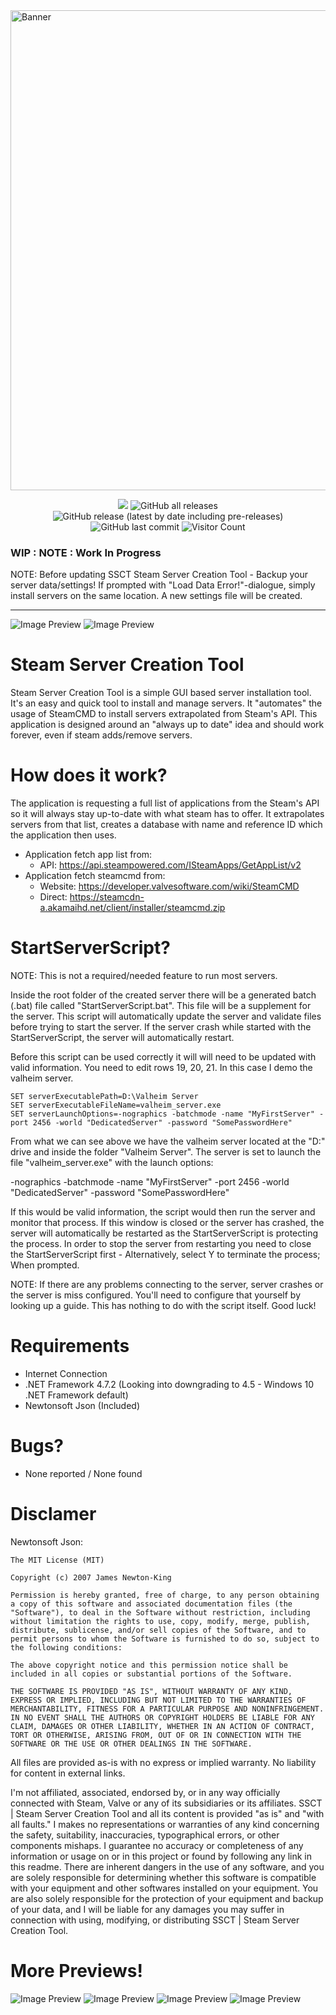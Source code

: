 <img src="https://socialify.git.ci/n0tic/SteamServerCreationTool/image?description=1&font=Inter&forks=1&issues=1&language=1&owner=1&pattern=Floating%20Cogs&pulls=1&stargazers=1&theme=Light" alt="Banner" width="768"/>

<p align="center">
  <img src="https://img.shields.io/badge/status-Alpha-blue" />
  <img alt="GitHub all releases" src="https://img.shields.io/github/downloads/n0tic/SteamServerCreationTool/total?color=orange&label=downloads">
  <img alt="GitHub release (latest by date including pre-releases)" src="https://img.shields.io/github/v/release/n0tic/SteamServerCreationTool?color=seagreen&include_prereleases">
  <img alt="GitHub last commit" src="https://img.shields.io/github/last-commit/n0tic/SteamServerCreationTool?color=crimson">
  <img alt="Visitor Count" src="https://visitor-badge.glitch.me/badge?page_id=n0tic.SteamServerCreationTool">
</p>

### WIP : NOTE : Work In Progress
NOTE: Before updating SSCT Steam Server Creation Tool - Backup your server data/settings!
If prompted with "Load Data Error!"-dialogue, simply install servers on the same location. A new settings file will be created.

---------------------------------------------------------------------------------------------------------------------------------

![Image Preview](http://bytevaultstudio.se/ShareX/SteamServerCreationTool_qSXUhdDBoe.png)
![Image Preview](http://bytevaultstudio.se/ShareX/SteamServerCreationTool_RiPqPqSR34.png)

# Steam Server Creation Tool #
Steam Server Creation Tool is a simple GUI based server installation tool. It's an easy and quick tool to install and manage servers. It "automates" the usage of SteamCMD to install servers extrapolated from Steam's API. This application is designed around an "always up to date" idea and should work forever, even if steam adds/remove servers.

# How does it work?
The application is requesting a full list of applications from the Steam's API so it will always stay up-to-date with what steam has to offer.
It extrapolates servers from that list, creates a database with name and reference ID which the application then uses.

- Application fetch app list from:
  - API: https://api.steampowered.com/ISteamApps/GetAppList/v2
- Application fetch steamcmd from:
  - Website: https://developer.valvesoftware.com/wiki/SteamCMD
  - Direct: https://steamcdn-a.akamaihd.net/client/installer/steamcmd.zip

# StartServerScript?
NOTE: This is not a required/needed feature to run most servers.

Inside the root folder of the created server there will be a generated batch (.bat) file called "StartServerScript.bat".
This file will be a supplement for the server. This script will automatically update the server and validate files before trying to start the server.
If the server crash while started with the StartServerScript, the server will automatically restart.

Before this script can be used correctly it will will need to be updated with valid information. 
You need to edit rows 19, 20, 21. In this case I demo the valheim server.
```
SET serverExecutablePath=D:\Valheim Server
SET serverExecutableFileName=valheim_server.exe
SET serverLaunchOptions=-nographics -batchmode -name "MyFirstServer" -port 2456 -world "DedicatedServer" -password "SomePasswordHere"
```
From what we can see above we have the valheim server located at the "D:\" drive and inside the folder "Valheim Server".
The server is set to launch the file "valheim_server.exe" with the launch options:

-nographics -batchmode -name "MyFirstServer" -port 2456 -world "DedicatedServer" -password "SomePasswordHere"

If this would be valid information, the script would then run the server and monitor that process. If this window is closed or the server has crashed, the server will automatically be restarted as the StartServerScript is protecting the process. In order to stop the server from restarting you need to close the StartServerScript first - Alternatively, select Y to terminate the process; When prompted.

NOTE: If there are any problems connecting to the server, server crashes or the server is miss configured. You'll need to configure that yourself by looking up a guide. This has nothing to do with the script itself. Good luck!
  
# Requirements
- Internet Connection
- .NET Framework 4.7.2 (Looking into downgrading to 4.5 - Windows 10 .NET Framework default)
- Newtonsoft Json (Included)

# Bugs?
- None reported / None found

# Disclamer
Newtonsoft Json:
```
The MIT License (MIT)

Copyright (c) 2007 James Newton-King

Permission is hereby granted, free of charge, to any person obtaining a copy of this software and associated documentation files (the "Software"), to deal in the Software without restriction, including without limitation the rights to use, copy, modify, merge, publish, distribute, sublicense, and/or sell copies of the Software, and to permit persons to whom the Software is furnished to do so, subject to the following conditions:

The above copyright notice and this permission notice shall be included in all copies or substantial portions of the Software.

THE SOFTWARE IS PROVIDED "AS IS", WITHOUT WARRANTY OF ANY KIND, EXPRESS OR IMPLIED, INCLUDING BUT NOT LIMITED TO THE WARRANTIES OF MERCHANTABILITY, FITNESS FOR A PARTICULAR PURPOSE AND NONINFRINGEMENT. IN NO EVENT SHALL THE AUTHORS OR COPYRIGHT HOLDERS BE LIABLE FOR ANY CLAIM, DAMAGES OR OTHER LIABILITY, WHETHER IN AN ACTION OF CONTRACT, TORT OR OTHERWISE, ARISING FROM, OUT OF OR IN CONNECTION WITH THE SOFTWARE OR THE USE OR OTHER DEALINGS IN THE SOFTWARE.
```

All files are provided as-is with no express or implied warranty. No liability for content in external links.

I'm not affiliated, associated, endorsed by, or in any way officially connected with Steam, Valve or any of its subsidiaries or its affiliates. SSCT | Steam Server Creation Tool and all its content is provided "as is" and "with all faults." I makes no representations or warranties of any kind concerning the safety, suitability, inaccuracies, typographical errors, or other components mishaps. I guarantee no accuracy or completeness of any information or usage on or in this project or found by following any link in this readme. There are inherent dangers in the use of any software, and you are solely responsible for determining whether this software is compatible with your equipment and other softwares installed on your equipment. You are also solely responsible for the protection of your equipment and backup of your data, and I will be liable for any damages you may suffer in connection with using, modifying, or distributing SSCT | Steam Server Creation Tool.

# More Previews!
![Image Preview](http://bytevaultstudio.se/ShareX/SteamServerCreationTool_qSXUhdDBoe.png)
![Image Preview](http://bytevaultstudio.se/ShareX/SteamServerCreationTool_RiPqPqSR34.png)
![Image Preview](http://bytevaultstudio.se/ShareX/SteamServerCreationTool_WEZZCA4Zsd.png)
![Image Preview](http://bytevaultstudio.se/ShareX/SteamServerCreationTool_nhdkKNVqnc.png)
